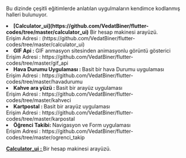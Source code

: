 Bu dizinde çeşitli eğitimlerde anlatılan uygulmaların kendimce kodlanmış halleri bulunuyor.<BR>
<li><B>[Calculator_ui](https://github.com/VedatBiner/flutter-codes/tree/master/calculator_ui)</B> Bir hesap makinesi arayüzü. <BR>
Erişim Adresi : (https://github.com/VedatBiner/flutter-codes/tree/master/calculator_ui)
<BR>
<li><B>GIF Api : </B>GIF anmasyon sitesinden animasyonlu görüntü gösterici<BR>
Erişim Adresi : https://github.com/VedatBiner/flutter-codes/tree/master/gif_api
<BR>
<li><B>Hava Durumu Uygulaması : </B>Basit bir hava Durumu uygulaması<BR>
Erişim Adresi : https://github.com/VedatBiner/flutter-codes/tree/master/havadurumu
<BR>
<li><B>Kahve ara yüzü : </B>Basit bir arayüz uygulaması<BR>
Erişim Adresi : https://github.com/VedatBiner/flutter-codes/tree/master/kahveci
<BR>
<li><B>Kartpostal : </B>Basit bir arayüz uygulaması<BR>
Erişim Adresi : https://github.com/VedatBiner/flutter-codes/tree/master/karpostal
<BR>
<li><B>Öğrenci Takibi: </B>Navigasyon ve Form uygulaması<BR>
Erişim Adresi : https://github.com/VedatBiner/flutter-codes/tree/master/ogrenci_takip
<BR>



<B>[Calculator_ui : ](https://github.com/VedatBiner/flutter-codes/tree/master/calculator_ui)</B>Bir hesap makinesi arayüzü.<BR>